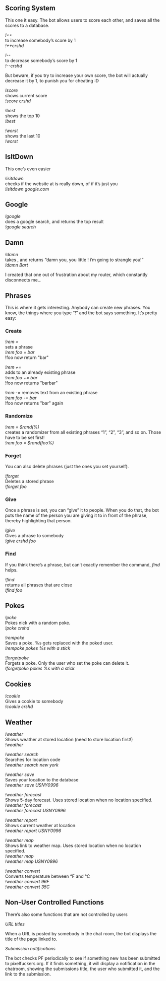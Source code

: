 ## Scoring System

This one it easy. The bot allows users to score each other, and saves all the scores to a database.

*!++*  
to increase somebody’s score by 1  
_!++crshd_

*!--*  
to decrease somebody’s score by 1  
_!--crshd_

But beware, if you try to increase your own score, the bot will actually decrease it by 1, to punish you for cheating :D

*!score*  
shows current score  
_!score crshd_

*!best*  
shows the top 10  
_!best_

*!worst*  
shows the last 10  
_!worst_

## IsItDown

This one’s even easier

*!isitdown*  
checks if the website at is really down, of if it’s just you  
_!isitdown google.com_

## Google

*!google*  
does a google search, and returns the top result  
_!google search_

## Damn

*!damn*  
takes , and returns “damn you, you little ! i’m going to strangle you!”  
_!damn Bart_

I created that one out of frustration about my router, which constantly disconnects me…

## Phrases

This is where it gets interesting. Anybody can create new phrases. You know, the things where you type “!” and the bot says something. It’s pretty easy:

### Create

*!rem =*  
sets a phrase  
_!rem foo = bar_  
!foo now return "bar"

*!rem +=*  
adds to an already existing phrase  
_!rem foo += bar_  
!foo now returns "barbar"

*!rem -=*
removes text from an existing phrase  
_!rem foo -= bar_  
!foo now returns "bar" again

### Randomize

*!rem = $rand(%)*  
creates a randomizer from all existing phrases “1”, “2”, “3”, and so on. Those have to be set first!  
_!rem foo = $rand(foo%)_

### Forget

You can also delete phrases (just the ones you set yourself).

*!forget*  
Deletes a stored phrase  
_!forget foo_

### Give

Once a phrase is set, you can “give” it to people. When you do that, the bot puts the name of the person you are giving it to in front of the phrase, thereby highlighting that person.

*!give*  
Gives a phrase to somebody  
_!give crshd foo_

### Find

If you think there’s a phrase, but can’t exactly remember the command, _find_ helps.

*!find*  
returns all phrases that are close  
_!find foo_

## Pokes

*!poke*  
Pokes nick with a random poke.  
_!poke crshd_

*!rempoke*  
Saves a poke. %s gets replaced with the poked user.  
_!rempoke pokes %s with a stick_

*!forgetpoke*  
Forgets a poke. Only the user who set the poke can delete it.  
_!forgetpoke pokes %s with a stick_

## Cookies

*!cookie*  
Gives a cookie to somebody  
_!cookie crshd_

## Weather

*!weather*  
Shows weather at stored location (need to store location first!)  
_!weather_

*!weather search*  
Searches for location code  
_!weather search new york_

*!weather save*  
Saves your location to the database  
_!weather save USNY0996_

*!weather forecast*  
Shows 5-day forecast. Uses stored location when no location specified.  
_!weather forecast_  
_!weather forecast USNY0996_

*!weather report*  
Shows current weather at location  
_!weather report USNY0996_

*!weather map*  
Shows link to weather map. Uses stored location when no location specified.  
_!weather map_  
_!weather map USNY0996_

*!weather convert*  
Converts temperature between °F and °C  
_!weather convert 96F_  
_!weather convert 35C_

## Non-User Controlled Functions

There’s also some functions that are not controlled by users

*URL titles*

When a URL is posted by somebody in the chat room, the bot displays the title of the page linked to.

*Submission notifications*

The bot checks PF periodically to see if something new has been submitted to pixelfuckers.org. If it finds something, it will display a notification in the chatroom, showing the submissions title, the user who submitted it, and the link to the submission.
